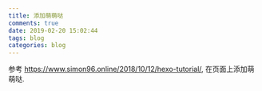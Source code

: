 ```yaml
---
title: 添加萌萌哒
comments: true
date: 2019-02-20 15:02:44
tags: blog
categories: blog
---
```

参考 <https://www.simon96.online/2018/10/12/hexo-tutorial/>, 在页面上添加萌萌哒.
